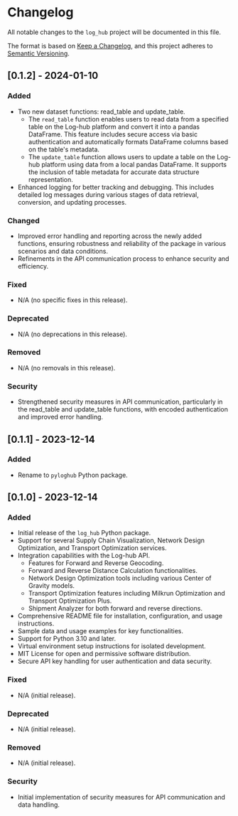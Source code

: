 # Changelog

All notable changes to the `log_hub` project will be documented in this file.

The format is based on [Keep a Changelog](https://keepachangelog.com/en/1.0.0/), and this project adheres to [Semantic Versioning](https://semver.org/spec/v2.0.0.html).

## [0.1.2] - 2024-01-10

### Added
- Two new dataset functions: read_table and update_table.
    - The `read_table` function enables users to read data from a specified table on the Log-hub platform and convert it into a pandas DataFrame. This feature includes secure access via basic authentication and automatically formats DataFrame columns based on the table's metadata.
    - The `update_table` function allows users to update a table on the Log-hub platform using data from a local pandas DataFrame. It supports the inclusion of table metadata for accurate data structure representation.
- Enhanced logging for better tracking and debugging. This includes detailed log messages during various stages of data retrieval, conversion, and updating processes.

### Changed
- Improved error handling and reporting across the newly added functions, ensuring robustness and reliability of the package in various scenarios and data conditions.
- Refinements in the API communication process to enhance security and efficiency.

### Fixed
- N/A (no specific fixes in this release).

### Deprecated
- N/A (no deprecations in this release).

### Removed
- N/A (no removals in this release).

### Security
- Strengthened security measures in API communication, particularly in the read_table and update_table functions, with encoded authentication and improved error handling.

## [0.1.1] - 2023-12-14

### Added
- Rename to `pyloghub` Python package.


## [0.1.0] - 2023-12-14

### Added
- Initial release of the `log_hub` Python package.
- Support for several Supply Chain Visualization, Network Design Optimization, and Transport Optimization services.
- Integration capabilities with the Log-hub API.
    - Features for Forward and Reverse Geocoding.
    - Forward and Reverse Distance Calculation functionalities.
    - Network Design Optimization tools including various Center of Gravity models.
    - Transport Optimization features including Milkrun Optimization and Transport Optimization Plus.
    - Shipment Analyzer for both forward and reverse directions.
- Comprehensive README file for installation, configuration, and usage instructions.
- Sample data and usage examples for key functionalities.
- Support for Python 3.10 and later.
- Virtual environment setup instructions for isolated development.
- MIT License for open and permissive software distribution.
- Secure API key handling for user authentication and data security.

### Fixed
- N/A (initial release).

### Deprecated
- N/A (initial release).

### Removed
- N/A (initial release).

### Security
- Initial implementation of security measures for API communication and data handling.

